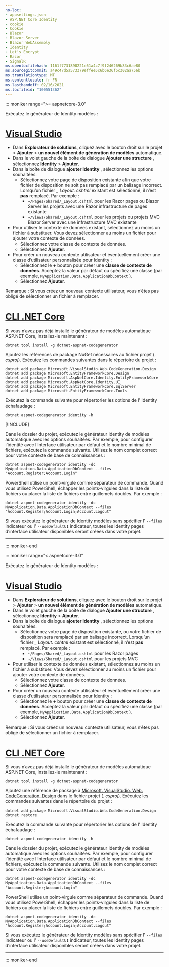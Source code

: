 ```yaml
---
no-loc:
- appsettings.json
- ASP.NET Core Identity
- cookie
- Cookie
- Blazor
- Blazor Server
- Blazor WebAssembly
- Identity
- Let's Encrypt
- Razor
- SignalR
ms.openlocfilehash: 1161f7731898221e51a4c7f9f246269b83c6ae80
ms.sourcegitcommit: a49c47d5a573379effee5c6b6e36f5c302aa756b
ms.translationtype: MT
ms.contentlocale: fr-FR
ms.lasthandoff: 02/16/2021
ms.locfileid: "100551362"
---
```

::: moniker range=">= aspnetcore-3.0"

Exécutez le générateur de Identity modèles :

# <a name="visual-studio"></a>[Visual Studio](#tab/visual-studio)

* Dans **Explorateur de solutions**, cliquez avec le bouton droit sur le projet > **Ajouter** > **un nouvel élément de génération de modèles** automatique.
* Dans le volet gauche de la boîte de dialogue **Ajouter une structure** , sélectionnez **Identity** > **Ajouter**.
* Dans la boîte de dialogue **ajouter Identity** , sélectionnez les options souhaitées.
  * Sélectionnez votre page de disposition existante afin que votre fichier de disposition ne soit pas remplacé par un balisage incorrect. Lorsqu’un fichier *\_ Layout. cshtml* existant est sélectionné, il n’est **pas** remplacé. Par exemple :
    * `~/Pages/Shared/_Layout.cshtml` pour les Razor pages ou Blazor Server les projets avec une Razor infrastructure de pages existante
    * `~/Views/Shared/_Layout.cshtml` pour les projets ou projets MVC Blazor Server avec une infrastructure MVC existante
* Pour utiliser le contexte de données existant, sélectionnez au moins un fichier à substituer. Vous devez sélectionner au moins un fichier pour ajouter votre contexte de données.
  * Sélectionnez votre classe de contexte de données.
  * Sélectionnez **Ajouter**.
* Pour créer un nouveau contexte utilisateur et éventuellement créer une classe d’utilisateur personnalisée pour Identity :
  * Sélectionnez le **+** bouton pour créer une **classe de contexte de données**. Acceptez la valeur par défaut ou spécifiez une classe (par exemple, `MyApplication.Data.ApplicationDbContext` ).
  * Sélectionnez **Ajouter**.

Remarque : Si vous créez un nouveau contexte utilisateur, vous n’êtes pas obligé de sélectionner un fichier à remplacer.

# <a name="net-core-cli"></a>[CLI .NET Core](#tab/netcore-cli)

Si vous n’avez pas déjà installé le générateur de modèles automatique ASP.NET Core, installez-le maintenant :

```dotnetcli
dotnet tool install -g dotnet-aspnet-codegenerator
```

Ajoutez les références de package NuGet nécessaires au fichier projet (*. csproj*). Exécutez les commandes suivantes dans le répertoire du projet :

```dotnetcli
dotnet add package Microsoft.VisualStudio.Web.CodeGeneration.Design
dotnet add package Microsoft.EntityFrameworkCore.Design
dotnet add package Microsoft.AspNetCore.Identity.EntityFrameworkCore
dotnet add package Microsoft.AspNetCore.Identity.UI
dotnet add package Microsoft.EntityFrameworkCore.SqlServer
dotnet add package Microsoft.EntityFrameworkCore.Tools
```

Exécutez la commande suivante pour répertorier les options de l' Identity échafaudage :

```dotnetcli
dotnet aspnet-codegenerator identity -h
```

[!INCLUDE[](~/includes/scaffoldTFM.md)]

Dans le dossier du projet, exécutez le générateur Identity de modèles automatique avec les options souhaitées. Par exemple, pour configurer l’identité avec l’interface utilisateur par défaut et le nombre minimal de fichiers, exécutez la commande suivante. Utilisez le nom complet correct pour votre contexte de base de connaissances :

```dotnetcli
dotnet aspnet-codegenerator identity -dc MyApplication.Data.ApplicationDbContext --files "Account.Register;Account.Login"
```

PowerShell utilise un point-virgule comme séparateur de commande. Quand vous utilisez PowerShell, échapper les points-virgules dans la liste de fichiers ou placer la liste de fichiers entre guillemets doubles. Par exemple :

```dotnetcli
dotnet aspnet-codegenerator identity -dc MyApplication.Data.ApplicationDbContext --files "Account.Register;Account.Login;Account.Logout"
```

Si vous exécutez le générateur de Identity modèles sans spécifier l' `--files` indicateur ou l' `--useDefaultUI` indicateur, toutes les Identity pages d’interface utilisateur disponibles seront créées dans votre projet.

---

::: moniker-end

::: moniker range="< aspnetcore-3.0"

Exécutez le générateur de Identity modèles :

# <a name="visual-studio"></a>[Visual Studio](#tab/visual-studio)

* Dans **Explorateur de solutions**, cliquez avec le bouton droit sur le projet > **Ajouter** > **un nouvel élément de génération de modèles** automatique.
* Dans le volet gauche de la boîte de dialogue **Ajouter une structure** , sélectionnez **Identity** > **Ajouter**.
* Dans la boîte de dialogue **ajouter Identity** , sélectionnez les options souhaitées.
  * Sélectionnez votre page de disposition existante, ou votre fichier de disposition sera remplacé par un balisage incorrect. Lorsqu’un fichier *\_ Layout. cshtml* existant est sélectionné, il n’est **pas** remplacé. Par exemple :
    * `~/Pages/Shared/_Layout.cshtml` pour les Razor pages
    * `~/Views/Shared/_Layout.cshtml` pour les projets MVC
* Pour utiliser le contexte de données existant, sélectionnez au moins un fichier à substituer. Vous devez sélectionner au moins un fichier pour ajouter votre contexte de données.
  * Sélectionnez votre classe de contexte de données.
  * Sélectionnez **Ajouter**.
* Pour créer un nouveau contexte utilisateur et éventuellement créer une classe d’utilisateur personnalisée pour Identity :
  * Sélectionnez le **+** bouton pour créer une **classe de contexte de données**. Acceptez la valeur par défaut ou spécifiez une classe (par exemple, `MyApplication.Data.ApplicationDbContext` ).
  * Sélectionnez **Ajouter**.

Remarque : Si vous créez un nouveau contexte utilisateur, vous n’êtes pas obligé de sélectionner un fichier à remplacer.

# <a name="net-core-cli"></a>[CLI .NET Core](#tab/netcore-cli)

Si vous n’avez pas déjà installé le générateur de modèles automatique ASP.NET Core, installez-le maintenant :

```dotnetcli
dotnet tool install -g dotnet-aspnet-codegenerator
```

Ajoutez une référence de package à [Microsoft. VisualStudio. Web. CodeGeneration. Design](https://www.nuget.org/packages/Microsoft.VisualStudio.Web.CodeGeneration.Design/) dans le fichier projet (*. csproj*). Exécutez les commandes suivantes dans le répertoire du projet :

```dotnetcli
dotnet add package Microsoft.VisualStudio.Web.CodeGeneration.Design
dotnet restore
```

Exécutez la commande suivante pour répertorier les options de l' Identity échafaudage :

```dotnetcli
dotnet aspnet-codegenerator identity -h
```

Dans le dossier du projet, exécutez le générateur Identity de modèles automatique avec les options souhaitées. Par exemple, pour configurer l’identité avec l’interface utilisateur par défaut et le nombre minimal de fichiers, exécutez la commande suivante. Utilisez le nom complet correct pour votre contexte de base de connaissances :

```dotnetcli
dotnet aspnet-codegenerator identity -dc MyApplication.Data.ApplicationDbContext --files "Account.Register;Account.Login"
```

PowerShell utilise un point-virgule comme séparateur de commande. Quand vous utilisez PowerShell, échapper les points-virgules dans la liste de fichiers ou placer la liste de fichiers entre guillemets doubles. Par exemple :

```dotnetcli
dotnet aspnet-codegenerator identity -dc MyApplication.Data.ApplicationDbContext --files "Account.Register;Account.Login;Account.Logout"
```

Si vous exécutez le générateur de Identity modèles sans spécifier l' `--files` indicateur ou l' `--useDefaultUI` indicateur, toutes les Identity pages d’interface utilisateur disponibles seront créées dans votre projet.

---

::: moniker-end
